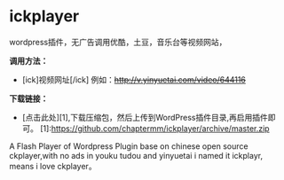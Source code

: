 # ickplayer

wordpress插件，无广告调用优酷，土豆，音乐台等视频网站，

**调用方法：**
- [ick]视频网址[/ick]
例如：~~http://v.yinyuetai.com/video/644116~~

**下载链接：**
- [点击此处][1],下载压缩包，然后上传到WordPress插件目录,再启用插件即可。
[1]:https://github.com/chaptermm/ickplayer/archive/master.zip


A Flash Player of Wordpress Plugin base on chinese open source ckplayer,with no ads in youku tudou and yinyuetai
i named it ickplayr, means i love ckplayer。
